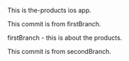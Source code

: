 This is the-products ios app.

This commit is from firstBranch.

firstBranch - this is about the products.

This commit is from secondBranch.
